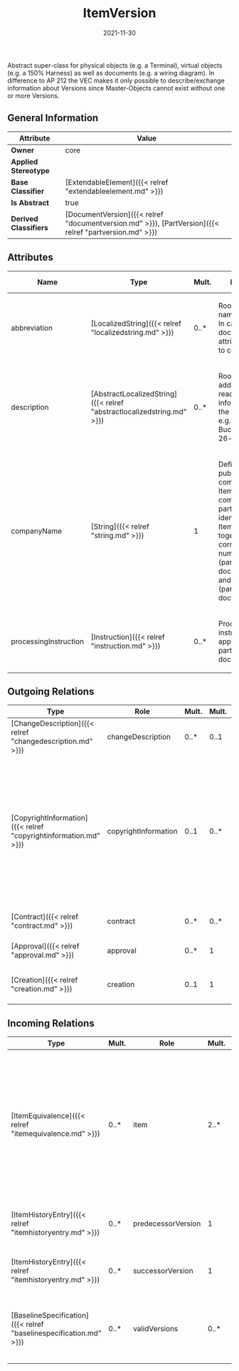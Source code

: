 ﻿---
title: ItemVersion
toc: false
type: specs
date: "2021-11-30"
draft: false
specification: VEC
version: 2.0.0-rc1
documentType: "Recommendation"
elementType: Class
classes:
  - ItemVersion
menu_name: vec-2.0.0-rc1
---
<p> Abstract super-class for physical objects (e.g. a Terminal), virtual objects (e.g. a 150% Harness) as well as documents (e.g. a wiring diagram). In difference to AP 212 the VEC makes it only possible to describe/exchange information about Versions since Master-Objects cannot exist without one or more Versions.      </p>

## General Information

| Attribute               | Value |
|-------------------------|-------|
| **Owner**               | core |
| **Applied Stereotype**  |   |
| **Base Classifier**     | [ExtendableElement]({{< relref "extendableelement.md" >}})<br/>  |
| **Is Abstract**         | true |
| **Derived Classifiers** | [DocumentVersion]({{< relref "documentversion.md" >}}), [PartVersion]({{< relref "partversion.md" >}}) |

## Attributes
|  Name  |  Type  |  Mult.  |  Description  |  Owning Classifier  |
|--------|--------|---------|---------------|--------------|
|abbreviation | [LocalizedString]({{< relref "localizedstring.md" >}}) | 0..* | <p> Room for a short name of the Item. In case of a document the attribute is wanted to contain its title.      </p> | [ItemVersion]({{< relref "itemversion.md" >}}) |
|description | [AbstractLocalizedString]({{< relref "abstractlocalizedstring.md" >}}) | 0..* | <p>Room for additional, human readable information about the ItemVersion.  e.g. Buchsengehäuse 26-polig </p> | [ItemVersion]({{< relref "itemversion.md" >}}) |
|companyName | [String]({{< relref "string.md" >}}) | 1 | <p> Defines the publishing company of the ItemVersion. The companyName is part of the main identifier of an ItemVersion together with the corresponding number (partNumber or documentNumber) and version (partVersion or documentVersion).      </p> | [ItemVersion]({{< relref "itemversion.md" >}}) |
|processingInstruction | [Instruction]({{< relref "instruction.md" >}}) | 0..* | <p>Processing instructions for the application of the part or the document.  </p> | [ItemVersion]({{< relref "itemversion.md" >}}) |

## Outgoing Relations
|    Type  |   Role   |   Mult.   |   Mult.   |   Description   |
|----------|----------|-----------|-----------|-----------------|
| [ChangeDescription]({{< relref "changedescription.md" >}}) | changeDescription | 0..* | 0..1 | Specifies the change history of the ItemVersion. |
| [CopyrightInformation]({{< relref "copyrightinformation.md" >}}) | copyrightInformation | 0..1 | 0..* | <p> References the <i>CopyrightInformation</i> that is in effect for this <i>ItemVersion. </i>If no <i>CopyrightInformation</i> is referenced by the <i>ItemVersion</i>, the <i>CopyrightInformation </i>that is referenced by the <i>VecContent</i> (if defined) shall be considered as in effect for this <i>ItemVersion.</i>      </p> |
| [Contract]({{< relref "contract.md" >}}) | contract | 0..* | 0..* | References the contracts that apply to an ItemVersion. |
| [Approval]({{< relref "approval.md" >}}) | approval | 0..* | 1 | Specifies the approval information of the ItemVersion. |
| [Creation]({{< relref "creation.md" >}}) | creation | 0..1 | 1 | Specifies the information about the creation of the ItemVersion. |
##  Incoming Relations
|    Type  |   Mult.  |   Role    |   Mult.   |   Description  |
|----------|----------|-----------|-----------|----------------|
| [ItemEquivalence]({{< relref "itemequivalence.md" >}}) | 0..* | item | 2..* | <p> References all ItemVersion that are considered to be equivalent by the ItemEquivalence. A single <i>ItemEquivalence</i> shall only reference <i>ItemVersions</i> of the same class (either <i>DocumentVersions</i> or <i>PartVersions</i>).      </p> |
| [ItemHistoryEntry]({{< relref "itemhistoryentry.md" >}}) | 0..* | predecessorVersion | 1 | References the ItemVersion that is the predecessor in the ItemHistoryEntry. |
| [ItemHistoryEntry]({{< relref "itemhistoryentry.md" >}}) | 0..* | successorVersion | 1 | References the ItemVersion that is the successor in the ItemHistoryEntry. |
| [BaselineSpecification]({{< relref "baselinespecification.md" >}}) | 0..* | validVersions | 0..* | <p> References the <i>ItemVersions </i>that are the content of the baseline.      </p>      <p> &#160;      </p> |

